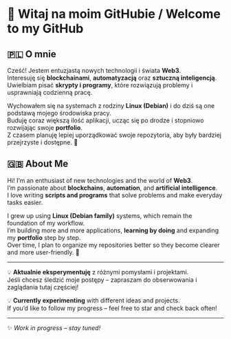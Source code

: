 # 👋 Witaj na moim GitHubie / Welcome to my GitHub

## 🇵🇱 O mnie
Cześć! Jestem entuzjastą nowych technologii i świata **Web3**.  
Interesuję się **blockchainami**, **automatyzacją** oraz **sztuczną inteligencją**.  
Uwielbiam pisać **skrypty i programy**, które rozwiązują problemy i usprawniają codzienną pracę.  

Wychowałem się na systemach z rodziny **Linux (Debian)** i do dziś są one podstawą mojego środowiska pracy.  
Buduję coraz większą ilość aplikacji, ucząc się po drodze i stopniowo rozwijając swoje **portfolio**.  
Z czasem planuję lepiej uporządkować swoje repozytoria, aby były bardziej przejrzyste i dostępne. 🚀  

## 🇬🇧 About Me
Hi! I’m an enthusiast of new technologies and the world of **Web3**.  
I’m passionate about **blockchains**, **automation**, and **artificial intelligence**.  
I love writing **scripts and programs** that solve problems and make everyday tasks easier.  

I grew up using **Linux (Debian family)** systems, which remain the foundation of my workflow.  
I’m building more and more applications, **learning by doing** and expanding my **portfolio** step by step.  
Over time, I plan to organize my repositories better so they become clearer and more user-friendly. 🚀  

---

💡 **Aktualnie eksperymentuję** z różnymi pomysłami i projektami.  
Jeśli chcesz śledzić moje postępy – zapraszam do obserwowania i zaglądania tutaj częściej!  

💡 **Currently experimenting** with different ideas and projects.  
If you’d like to follow my progress – feel free to star and check back often!  

---
✨ _Work in progress – stay tuned!_  
